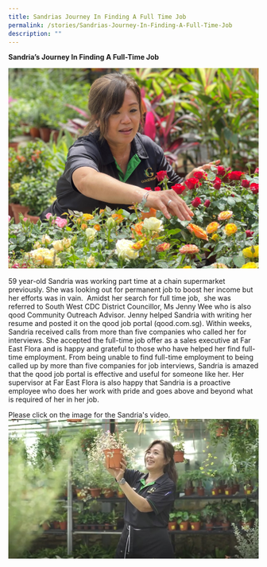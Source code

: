 ```yaml
---
title: Sandrias Journey In Finding A Full Time Job
permalink: /stories/Sandrias-Journey-In-Finding-A-Full-Time-Job
description: ""
---
```

**Sandria’s Journey In Finding A Full-Time Job**

![Sandria](/images/Stories/sandria%20(2).jpg)

59 year-old Sandria was working part time at a chain supermarket previously. She was looking out for permanent job to boost her income but her efforts was in vain.  Amidst her search for full time job,  she was referred to South West CDC District Councillor, Ms Jenny Wee who is also qood Community Outreach Advisor. Jenny helped Sandria with writing her resume and posted it on the qood job portal (qood.com.sg). Within weeks, Sandria received calls from more than five companies who called her for interviews. She accepted the full-time job offer as a sales executive at Far East Flora and is happy and grateful to those who have helped her find full-time employment. From being unable to find full-time employment to being called up by more than five companies for job interviews, Sandria is amazed that the qood job portal is effective and useful for someone like her. Her supervisor at Far East Flora is also happy that Sandria is a proactive employee who does her work with pride and goes above and beyond what is required of her in her job.

Please click on the image for the Sandria's video.
![Sandria Video](/images/Stories/Video%20-%20Sandria%20Choong.jpg)